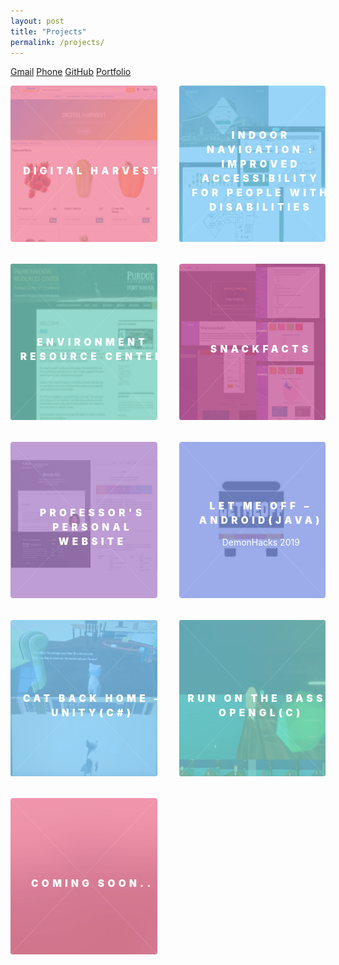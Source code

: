 ```yaml
---
layout: post
title: "Projects"
permalink: /projects/
---
```

<style>
	/* Tiles */
	h2, h3, h4, h5, h6 {
		font-weight: 900;
		line-height: 1.5;
		margin: 0 0 2em 0;
		text-transform: uppercase;
		letter-spacing: 0.35em;
	}

		h2 a, h3 a, h4 a, h5 a, h6 a {
			color: inherit;
		}

	h2 {
		font-size: 1.1em;
	}
	
	.tiles {
		display: -moz-flex;
		display: -webkit-flex;
		display: -ms-flex;
		display: flex;
		-moz-flex-wrap: wrap;
		-webkit-flex-wrap: wrap;
		-ms-flex-wrap: wrap;
		flex-wrap: wrap;
		postiion: relative;
		margin: -2.5em 0 0 -2.5em;
	}

		.tiles article {
			-moz-transition: -moz-transform 0.5s ease, opacity 0.5s ease;
			-webkit-transition: -webkit-transform 0.5s ease, opacity 0.5s ease;
			-ms-transition: -ms-transform 0.5s ease, opacity 0.5s ease;
			transition: transform 0.5s ease, opacity 0.5s ease;
			position: relative;
			width: calc(33.33333% - 2.5em);
			margin: 2.5em 0 0 2.5em;
		}

			.tiles article > .image {
				-moz-transition: -moz-transform 0.5s ease;
				-webkit-transition: -webkit-transform 0.5s ease;
				-ms-transition: -ms-transform 0.5s ease;
				transition: transform 0.5s ease;
				position: relative;
				display: block;
				width: 100%;
				border-radius: 4px;
				overflow: hidden;
			}

				.tiles article > .image img {
					display: block;
					width: 100%;
				}

				.tiles article > .image:before {
					pointer-events: none;
					-moz-transition: background-color 0.5s ease, opacity 0.5s ease;
					-webkit-transition: background-color 0.5s ease, opacity 0.5s ease;
					-ms-transition: background-color 0.5s ease, opacity 0.5s ease;
					transition: background-color 0.5s ease, opacity 0.5s ease;
					content: '';
					display: block;
					position: absolute;
					top: 0;
					left: 0;
					width: 100%;
					height: 100%;
					opacity: 1.0;
					z-index: 1;
					opacity: 0.8;
				}

				.tiles article > .image:after {
					pointer-events: none;
					-moz-transition: opacity 0.5s ease;
					-webkit-transition: opacity 0.5s ease;
					-ms-transition: opacity 0.5s ease;
					transition: opacity 0.5s ease;
					content: '';
					display: block;
					position: absolute;
					top: 0;
					left: 0;
					width: 100%;
					height: 100%;
					background-image: url("data:image/svg+xml;charset=utf8,%3Csvg xmlns='http://www.w3.org/2000/svg' width='100' height='100' viewBox='0 0 100 100' preserveAspectRatio='none'%3E%3Cstyle%3Eline %7B stroke-width: 0.25px%3B stroke: %23ffffff%3B %7D%3C/style%3E%3Cline x1='0' y1='0' x2='100' y2='100' /%3E%3Cline x1='100' y1='0' x2='0' y2='100' /%3E%3C/svg%3E");
					background-position: center;
					background-repeat: no-repeat;
					background-size: 100% 100%;
					opacity: 0.25;
					z-index: 2;
				}

			.tiles article > a {
				display: -moz-flex;
				display: -webkit-flex;
				display: -ms-flex;
				display: flex;
				-moz-flex-direction: column;
				-webkit-flex-direction: column;
				-ms-flex-direction: column;
				flex-direction: column;
				-moz-align-items: center;
				-webkit-align-items: center;
				-ms-align-items: center;
				align-items: center;
				-moz-justify-content: center;
				-webkit-justify-content: center;
				-ms-justify-content: center;
				justify-content: center;
				-moz-transition: background-color 0.5s ease, -moz-transform 0.5s ease;
				-webkit-transition: background-color 0.5s ease, -webkit-transform 0.5s ease;
				-ms-transition: background-color 0.5s ease, -ms-transform 0.5s ease;
				transition: background-color 0.5s ease, transform 0.5s ease;
				position: absolute;
				top: 0;
				left: 0;
				width: 100%;
				height: 100%;
				padding: 1em;
				border-radius: 4px;
				border-bottom: 0;
				color: #ffffff;
				text-align: center;
				text-decoration: none;
				z-index: 3;
			}

				.tiles article > a > :last-child {
					margin: 0;
				}

				.tiles article > a:hover {
					color: #ffffff !important;
				}

				.tiles article > a h2 {
					margin: 0;
				}

				.tiles article > a .content {
					-moz-transition: max-height 0.5s ease, opacity 0.5s ease;
					-webkit-transition: max-height 0.5s ease, opacity 0.5s ease;
					-ms-transition: max-height 0.5s ease, opacity 0.5s ease;
					transition: max-height 0.5s ease, opacity 0.5s ease;
					width: 100%;
					max-height: 0;
					line-height: 1.5;
					margin-top: 0.35em;
					opacity: 0;
				}

					.tiles article > a .content > :last-child {
						margin-bottom: 0;
					}

			.tiles article.style1 > .image:before {
				background-color: #f2849e;
			}

			.tiles article.style2 > .image:before {
				background-color: #7ecaf6;
			}

			.tiles article.style3 > .image:before {
				background-color: #7bd0c1;
			}

			.tiles article.style4 > .image:before {
				background-color: #c75b9b;
			}

			.tiles article.style5 > .image:before {
				background-color: #ae85ca;
			}

			.tiles article.style6 > .image:before {
				background-color: #8499e7;
			}

			body:not(.is-touch) .tiles article:hover > .image {
				-moz-transform: scale(1.1);
				-webkit-transform: scale(1.1);
				-ms-transform: scale(1.1);
				transform: scale(1.1);
			}

				body:not(.is-touch) .tiles article:hover > .image:before {
					background-color: #333333;
					opacity: 0.35;
				}

				body:not(.is-touch) .tiles article:hover > .image:after {
					opacity: 0;
				}

			body:not(.is-touch) .tiles article:hover .content {
				max-height: 15em;
				opacity: 1;
			}

		* + .tiles {
			margin-top: 2em;
		}

		body.is-preload .tiles article {
			-moz-transform: scale(0.9);
			-webkit-transform: scale(0.9);
			-ms-transform: scale(0.9);
			transform: scale(0.9);
			opacity: 0;
		}

		body.is-touch .tiles article .content {
			max-height: 15em;
			opacity: 1;
		}

		@media screen and (max-width: 1280px) {

			.tiles {
				margin: -1.25em 0 0 -1.25em;
			}

				.tiles article {
					width: calc(33.33333% - 1.25em);
					margin: 1.25em 0 0 1.25em;
				}

		}

		@media screen and (max-width: 980px) {

			.tiles {
				margin: -2.5em 0 0 -2.5em;
			}

				.tiles article {
					width: calc(50% - 2.5em);
					margin: 2.5em 0 0 2.5em;
				}

		}

		@media screen and (max-width: 736px) {

			.tiles {
				margin: -1.25em 0 0 -1.25em;
			}

				.tiles article {
					width: calc(50% - 1.25em);
					margin: 1.25em 0 0 1.25em;
				}

					.tiles article:hover > .image {
						-moz-transform: scale(1.0);
						-webkit-transform: scale(1.0);
						-ms-transform: scale(1.0);
						transform: scale(1.0);
					}

		}

		@media screen and (max-width: 480px) {

			.tiles {
				margin: 0;
			}

				.tiles article {
					width: 100%;
					margin: 1.25em 0 0 0;
				}

		}
</style> 


[Gmail](mailto://developer.haemin.ryu@gmail.com)
[Phone](tel:260-255-2983)
[GitHub](https://github.com/happygoals)
[Portfolio](https://happygoals.github.io/)


<section class="tiles">
		<article class="style1">
			<span class="image">
				<img src="../assets/images/pic01.jpg" alt="" style="width:250px;height:250px;"/>
			</span>
			<a href="https://github.com/mfwlr/DigitalHarvestTutorial">
				<h2>Digital Harvest</h2>
				<div class="content">
					<p>I have developed a web app to meet the goal of helping food growers through online market. </p>
				</div>
			</a>
		</article>
		<article class="style2">
			<span class="image">
				<img src="../assets/images/pic02.jpg" alt="" style="width:250px;height:250px;"/>
			</span>
			<a href="https://github.com/happygoals/Team7_PFW_Capstone">
				<h2>Indoor Navigation : Improved Accessibility for People with Disabilities </h2>
				<div class="content">
					<p>This project include web development utilizing data and business analytics, targeted advertisements that will promote Parkview technologies, and improved mobile application navigation to assisted disabled patients.  </p>
				</div>
			</a>
		</article>
		<article class="style3">
			<span class="image">
				<img src="../assets/images/pic03.jpg" alt="" style="width:250px;height:250px;"/>
			</span>
			<a href="http://erc.pfw.edu/">
				<h2>Environment Resource Center</h2>
				<div class="content">
					<p> Using Wordpress, I recreated the the Environmental Resource Center websites related in the department of the biology for Purdue rebranding, herpetofauna Education and Research Program website.</p>
				</div>
			</a>
		</article>
		<article class="style4">
			<span class="image">
				<img src="../assets/images/pic04.jpg" alt="" style="width:250px;height:250px;"/>
			</span>
			<a href="http://github.com/happygoals/web_app_dev_fall2018">
				<h2>Snackfacts</h2>
				<div class="content">
					<p>Snackfacts is a vending machine marketing analytics tool. A user can input data into survey, which are the saved into our database.  The data we collect is then presented in a comprehensive analysis screen. Users can create account to save data they enter, and then the administrators can have special admin accounts. </p>
				</div>
			</a>
		</article>
		<article class="style5">
			<span class="image">
				<img src="../assets/images/pic05.jpg" alt="" style="width:250px;height:250px;"/>
			</span>
			<a href="generic.html">
				<h2>Professor's Personal Website</h2>
				<div class="content">
					<p>I developed several professors’ personal websites.</p>
				</div>
			</a>
		</article>
		<article class="style6">
			<span class="image">
				<img src="../assets/images/pic06.jpg" alt="" style="width:250px;height:250px;"/>
			</span>
			<a href="https://devpost.com/software/letmeoff-fhyj4w#">
				<h2>Let Me Off – Android(Java) </h2>
				<p>DemonHacks 2019</p>
				<div class="content">
					<p>This mobile app is for the people(Sleepyheads, forgetful heads, travelers) who miss getting off the bus when they arrive at the right bus stop.</p>
				</div>
			</a>
		</article>
		<article class="style2">
			<span class="image">
				<img src="../assets/images/pic07.jpg" alt="" style="width:250px;height:250px;"/>
			</span>
			<a href="https://www.youtube.com/watch?v=DBUaVWYqFHM&feature=youtu.be">
				<h2>Cat Back Home – Unity(C#) </h2>
				<div class="content">
					<p>This is my first game development based on the real story of a cat living in a student housing that goes out to find her real home.</p>
				</div>
			</a>
		</article>
		<article class="style3">
			<span class="image">
				<img src="../assets/images/pic08.jpg" alt="" style="width:250px;height:250px;"/>
			</span>
			<a href="https://www.youtube.com/watch?v=RtuqlmzrMhc&feature=youtu.be">
				<h2>Run On the Bass– OpenGL(C) </h2>
				<div class="content">
					<p>This is a running game that the finger runs on the bass guitar.</p>
				</div>
			</a>
		</article>
		<article class="style1">
			<span class="image">
				<img src="../assets/images/pic09.jpg" alt="" style="width:250px;height:250px;"/>
			</span>
			<a href="#">
				<h2>Coming Soon..</h2>
				<div class="content">
					<p></p>
				</div>
			</a>
		</article>
		<br>
		<br>
</section>


